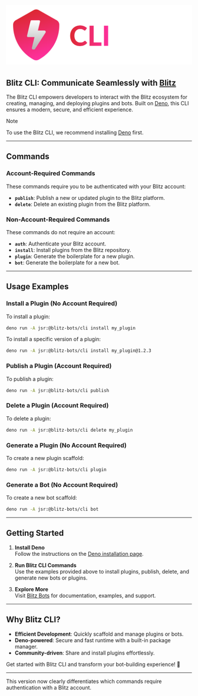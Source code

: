 # ![Blitz CLI Logo](./logo.png)

## **Blitz CLI**: Communicate Seamlessly with [Blitz](https://www.blitz-bots.com)

The Blitz CLI empowers developers to interact with the Blitz ecosystem for creating, managing, and deploying plugins and bots. Built on [Deno](https://deno.com), this CLI ensures a modern, secure, and efficient experience.

> [!NOTE] 
> To use the Blitz CLI, we recommend installing [Deno](https://deno.com) first.

---

## **Commands**

### **Account-Required Commands**
These commands require you to be authenticated with your Blitz account:

- **`publish`**: Publish a new or updated plugin to the Blitz platform.
- **`delete`**: Delete an existing plugin from the Blitz platform.

### **Non-Account-Required Commands**
These commands do not require an account:

- **`auth`**: Authenticate your Blitz account.
- **`install`**: Install plugins from the Blitz repository.
- **`plugin`**: Generate the boilerplate for a new plugin.
- **`bot`**: Generate the boilerplate for a new bot.

---

## **Usage Examples**

### **Install a Plugin** (No Account Required)
To install a plugin:  
```bash
deno run -A jsr:@blitz-bots/cli install my_plugin
```

To install a specific version of a plugin:  
```bash
deno run -A jsr:@blitz-bots/cli install my_plugin@1.2.3
```

### **Publish a Plugin** (Account Required)
To publish a plugin:  
```bash
deno run -A jsr:@blitz-bots/cli publish
```

### **Delete a Plugin** (Account Required)
To delete a plugin:  
```bash
deno run -A jsr:@blitz-bots/cli delete my_plugin
```

### **Generate a Plugin** (No Account Required)
To create a new plugin scaffold:  
```bash
deno run -A jsr:@blitz-bots/cli plugin
```

### **Generate a Bot** (No Account Required)
To create a new bot scaffold:  
```bash
deno run -A jsr:@blitz-bots/cli bot
```

---

## **Getting Started**

1. **Install Deno**  
   Follow the instructions on the [Deno installation page](https://deno.land/manual@v1.34.0/getting_started/installation).

2. **Run Blitz CLI Commands**  
   Use the examples provided above to install plugins, publish, delete, and generate new bots or plugins.

3. **Explore More**  
   Visit [Blitz Bots](https://www.blitz-bots.com/) for documentation, examples, and support.

---

## **Why Blitz CLI?**

- **Efficient Development**: Quickly scaffold and manage plugins or bots.
- **Deno-powered**: Secure and fast runtime with a built-in package manager.
- **Community-driven**: Share and install plugins effortlessly.

Get started with Blitz CLI and transform your bot-building experience! 🚀

---

This version now clearly differentiates which commands require authentication with a Blitz account.